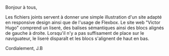 Bonjour à tous, 

Les fichiers joints servent à donner une simple illustration d'un site adapté en responsive design ainsi que de l'usage de Flexbox. 
Le site web "Victor Hugo" comprend un liseré, des balises sémantiques ainsi des blocs alignés de gauche à droite.
Lorsqu'il n'y a pas suffisament de place sur le naviguateur, le liseré disparaît et les blocs s'alignent de haut en bas. 

Cordialement,
J.B
